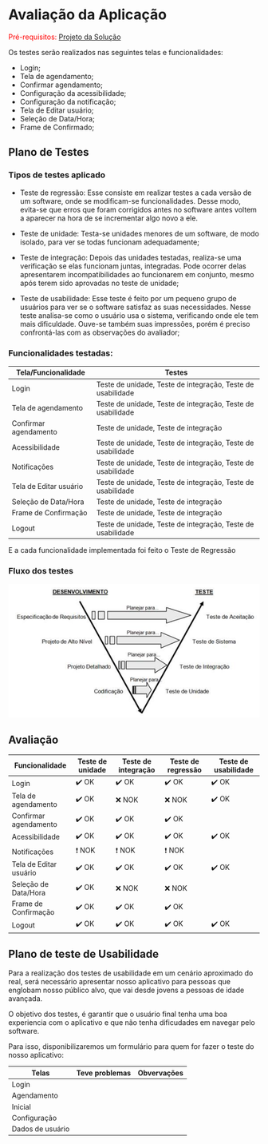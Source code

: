# Avaliação da Aplicação

<span style="color:red">Pré-requisitos: <a href="6-Implementação.md"> Projeto da Solução</a></span>


Os testes serão realizados nas seguintes telas e funcionalidades:

- Login;
- Tela de agendamento;
- Confirmar agendamento;
- Configuração da acessibilidade;
- Configuração da notificação;
- Tela de Editar usuário;
- Seleção de Data/Hora;
- Frame de Confirmado;

## Plano de Testes
### Tipos de testes aplicado
- Teste de regressão: Esse consiste em realizar testes a cada versão de um software, onde se modificam-se funcionalidades. Desse modo, evita-se que erros que foram corrigidos antes no software antes voltem a aparecer na hora de se incrementar algo novo a ele.

- Teste de unidade: Testa-se unidades menores de um software, de modo isolado, para ver se todas funcionam adequadamente;

- Teste de integração: Depois das unidades testadas, realiza-se uma verificação se elas funcionam juntas, integradas. Pode ocorrer delas apresentarem incompatibilidades ao funcionarem em conjunto, mesmo após terem sido aprovadas no teste de unidade;

- Teste de usabilidade: Esse teste é feito por um pequeno grupo de usuários para ver se o software satisfaz as suas necessidades.  Nesse teste analisa-se como o usuário usa o sistema, verificando onde ele tem mais dificuldade. Ouve-se também suas impressões, porém é preciso confrontá-las com as observações do avaliador;

### Funcionalidades testadas:
| Tela/Funcionalidade | Testes |
|-------------------------|-----------------------------|
| Login | Teste de unidade, Teste de integração, Teste de usabilidade |
| Tela de agendamento | Teste de unidade, Teste de integração, Teste de usabilidade |
| Confirmar agendamento | Teste de unidade, Teste de integração |
| Acessibilidade | Teste de unidade, Teste de integração, Teste de usabilidade |
| Notificações | Teste de unidade, Teste de integração, Teste de usabilidade |
| Tela de Editar usuário | Teste de unidade, Teste de integração, Teste de usabilidade |
| Seleção de Data/Hora | Teste de unidade, Teste de integração |
| Frame de Confirmação | Teste de unidade, Teste de integração |
| Logout | Teste de unidade, Teste de integração, Teste de usabilidade |

E a cada funcionalidade implementada foi feito o Teste de Regressão

### Fluxo dos testes
![Estrutura](img/FluxogramaTestes.jpg)

## Avaliação

| Funcionalidade | Teste de unidade | Teste de integração | Teste de regressão | Teste de usabilidade |
|---------------------|---------------------|---------------------|---------------------|---------------------|
| Login | :heavy_check_mark: OK | :heavy_check_mark: OK | :heavy_check_mark: OK | :heavy_check_mark: OK | 
| Tela de agendamento | :heavy_check_mark: OK | :x: NOK | :x: NOK | :heavy_check_mark: OK |
| Confirmar agendamento | :heavy_check_mark: OK | :heavy_check_mark: OK | :heavy_check_mark: OK | 
| Acessibilidade | :heavy_check_mark: OK | :heavy_check_mark: OK | :heavy_check_mark: OK | :heavy_check_mark: OK | 
| Notificações | ❗ NOK | ❗ NOK | ❗ NOK | 
| Tela de Editar usuário | :heavy_check_mark: OK | :heavy_check_mark: OK | :heavy_check_mark: OK | :heavy_check_mark: OK | 
| Seleção de Data/Hora | :heavy_check_mark: OK | :x: NOK |  :x: NOK |
| Frame de Confirmação | :heavy_check_mark: OK | :heavy_check_mark: OK | :heavy_check_mark: OK | 
| Logout | :heavy_check_mark: OK | :heavy_check_mark: OK | :heavy_check_mark: OK |  :heavy_check_mark: OK | 

## Plano de teste de Usabilidade

Para a realização dos testes de usabilidade em um cenário aproximado do real, será necessário apresentar nosso aplicativo para pessoas que englobam nosso público alvo, que vai desde jovens a pessoas de idade avançada.

O objetivo dos testes, é garantir que o usuário final tenha uma boa experiencia com o aplicativo e que não tenha dificudades em navegar pelo software.

Para isso, disponibilizaremos um formulário para quem for fazer o teste do nosso aplicativo:

| Telas | Teve problemas | Obvervações | 
|---------------------|---------------------|---------------------|
| Login |   |   |
| Agendamento |  |   |
| Inicial |   |   |
| Configuração |   |   |
| Dados de usuário |  |   |
